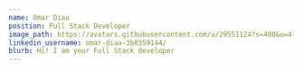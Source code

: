 ```yaml
---
name: Omar Diaa
position: Full Stack Developer
image_path: https://avatars.githubusercontent.com/u/29551124?s=400&u=4f2984127c0f5f485c1e2dd35bf0890f8af1f931&v=4
linkedin_username: omar-diaa-3b8359144/
blurb: Hi! I am your Full Stack developer
---
```

